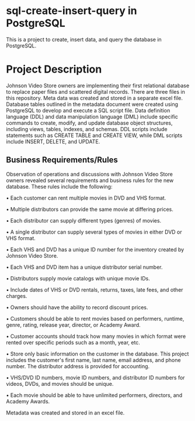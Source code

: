 # sql-create-insert-query in PostgreSQL
This is a project to create, insert data, and query the database in PostgreSQL.

# Project Description
Johnson Video Store owners are implementing their first relational database to replace paper files and scattered digital records. There are three files in this repository. Meta data was created and stored in a separate excel file. Database tables outlined in the metadata document were created using PostgreSQL to develop and execute a SQL script file. Data definition language (DDL) and data manipulation language (DML) include specific commands to create, modify, and update database object structures, including views, tables, indexes, and schemas. DDL scripts include statements such as CREATE TABLE and CREATE VIEW, while DML scripts include INSERT, DELETE, and UPDATE.  

## Business Requirements/Rules
Observation of operations and discussions with Johnson Video Store owners revealed several requirements and business rules for the new database. These rules include the following:

•	Each customer can rent multiple movies in DVD and VHS format.

•	Multiple distributors can provide the same movie at differing prices.

•	Each distributor can supply different types (genres) of movies.

•	A single distributor can supply several types of movies in either DVD or VHS format.

•	Each VHS and DVD has a unique ID number for the inventory created by Johnson Video Store.

•	Each VHS and DVD item has a unique distributor serial number.

•	Distributors supply movie catalogs with unique movie IDs.

•	Include dates of VHS or DVD rentals, returns, taxes, late fees, and other charges. 

•	Owners should have the ability to record discount prices.

•	Customers should be able to rent movies based on performers, runtime, genre, rating, release year, director, or Academy Award.

•	Customer accounts should track how many movies in which format were rented over specific periods such as a month, year, etc. 

•	Store only basic information on the customer in the database. This project includes the customer's first name, last name, email address, and phone number. The distributor address is provided for accounting. 

•	VHS/DVD ID numbers, movie ID numbers, and distributor ID numbers for videos, DVDs, and movies should be unique. 

•	Each movie should be able to have unlimited performers, directors, and Academy Awards. 

Metadata was created and stored in an excel file. 
